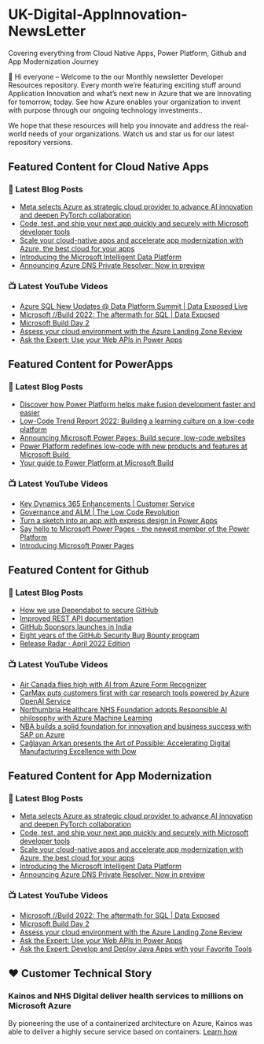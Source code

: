 # UK-Digital-AppInnovation-NewsLetter

Covering everything from Cloud Native Apps, Power Platform, Github and App Modernization Journey

👋 Hi everyone – Welcome to the our Monthly newsletter Developer Resources repository. Every month we’re featuring exciting stuff around Application Innovation and what’s next new in Azure that we are Innovating for tomorrow, today. See how Azure enables your organization to invent with purpose through our ongoing technology investments..


We hope that these resources will help you innovate and address the real-world needs of your organizations. Watch us and star us for our latest repository versions.

## Featured Content for Cloud Native Apps


### 📝 Latest Blog Posts

    
<!-- BLOGCNA:START -->
- [Meta selects Azure as strategic cloud provider to advance AI innovation and deepen PyTorch collaboration](https://azure.microsoft.com/blog/meta-selects-azure-as-strategic-cloud-provider-to-advance-ai-innovation-and-deepen-pytorch-collaboration/)
- [Code, test, and ship your next app quickly and securely with Microsoft developer tools](https://azure.microsoft.com/blog/code-test-and-ship-your-next-app-quickly-and-securely-with-microsoft-developer-tools/)
- [Scale your cloud-native apps and accelerate app modernization with Azure, the best cloud for your apps](https://azure.microsoft.com/blog/scale-your-cloudnative-apps-and-accelerate-app-modernization-with-azure-the-best-cloud-for-your-apps/)
- [Introducing the Microsoft Intelligent Data Platform](https://azure.microsoft.com/blog/introducing-the-microsoft-intelligent-data-platform/)
- [Announcing Azure DNS Private Resolver: Now in preview](https://azure.microsoft.com/blog/announcing-azure-dns-private-resolver-now-in-preview/)
<!-- BLOGCNA:END -->

### 📺 Latest YouTube Videos

 
<!-- YOUTUBECNA:START -->
- [Azure SQL New Updates @ Data Platform Summit | Data Exposed Live](https://www.youtube.com/watch?v=Lkm19E7uFG8)
- [Microsoft //Build 2022​: The aftermath for SQL | Data Exposed](https://www.youtube.com/watch?v=BE-V3LwvMsY)
- [Microsoft Build Day 2](https://www.youtube.com/watch?v=CViMXsPE2k0)
- [Assess your cloud environment with the Azure Landing Zone Review](https://www.youtube.com/watch?v=w40bNYb1s1o)
- [Ask the Expert: Use your Web APIs in Power Apps](https://www.youtube.com/watch?v=386ke6BfJT0)
<!-- YOUTUBECNA:END -->

##  Featured Content for PowerApps
### 📝 Latest Blog Posts
<!-- BLOGPOWER:START -->
- [Discover how Power Platform helps make fusion development faster and easier](https://cloudblogs.microsoft.com/powerplatform/2022/05/25/discover-how-power-platform-helps-make-fusion-development-faster-and-easier/)
- [Low-Code Trend Report 2022: Building a learning culture on a low-code platform](https://cloudblogs.microsoft.com/powerplatform/2022/05/24/low-code-trend-report-2022-building-a-learning-culture-on-a-low-code-platform/)
- [Announcing Microsoft Power Pages: Build secure, low-code websites](https://powerpages.microsoft.com/blog/announcing-microsoft-power-pages-build-secure-low-code-websites/)
- [Power Platform redefines low-code with new products and features at Microsoft Build ](https://cloudblogs.microsoft.com/powerplatform/2022/05/24/power-platform-redefines-low-code-with-new-products-and-features-at-microsoft-build/)
- [Your guide to Power Platform at Microsoft Build](https://cloudblogs.microsoft.com/powerplatform/2022/05/17/your-guide-to-power-platform-at-microsoft-build/)
<!-- BLOGPOWER:END -->
 ### 📺 Latest YouTube Videos
    
<!-- YOUTUBEPOWER:START -->
- [Key Dynamics 365 Enhancements | Customer Service](https://www.youtube.com/watch?v=iBRh6QsElSU)
- [Governance and ALM | The Low Code Revolution](https://www.youtube.com/watch?v=p6KzSSnet-s)
- [Turn a sketch into an app with express design in Power Apps](https://www.youtube.com/watch?v=LCCZ_kW14T4)
- [Say hello to Microsoft Power Pages - the newest member of the Power Platform](https://www.youtube.com/watch?v=cLeBAMldDOA)
- [Introducing Microsoft Power Pages](https://www.youtube.com/watch?v=SG382TuFIaQ)
<!-- YOUTUBEPOWER:END -->

##  Featured Content for Github
### 📝 Latest Blog Posts
<!-- BLOGGITHUB:START -->
- [How we use Dependabot to secure GitHub](https://github.blog/2022-05-25-how-we-use-dependabot-to-secure-github/)
- [Improved REST API documentation](https://github.blog/2022-05-24-improved-rest-api-documentation/)
- [GitHub Sponsors launches in India](https://github.blog/2022-05-23-github-sponsors-launches-in-india/)
- [Eight years of the GitHub Security Bug Bounty program](https://github.blog/2022-05-23-eight-years-of-the-github-security-bug-bounty-program/)
- [Release Radar · April 2022 Edition](https://github.blog/2022-05-20-release-radar-apr-2022/)
<!-- BLOGGITHUB:END -->
### 📺 Latest YouTube Videos
<!-- YOUTUBEGITHUB:START -->
- [Air Canada flies high with AI from Azure Form Recognizer](https://www.youtube.com/watch?v=NqyZ_7btL5I)
- [CarMax puts customers first with car research tools powered by Azure OpenAI Service](https://www.youtube.com/watch?v=n4KekgD4DdY)
- [Northumbria Healthcare NHS Foundation adopts Responsible AI philosophy with Azure Machine Learning](https://www.youtube.com/watch?v=LRZHcipcweY)
- [NBA builds a solid foundation for innovation and business success with SAP on Azure](https://www.youtube.com/watch?v=gAa3k3UFFsw)
- [Çağlayan Arkan presents the Art of Possible: Accelerating Digital Manufacturing Excellence with Dow](https://www.youtube.com/watch?v=ojzpozyZ1AI)
<!-- YOUTUBEGITHUB:END -->
##  Featured Content for App Modernization
### 📝 Latest Blog Posts
<!-- BLOGAPPMOD:START -->
- [Meta selects Azure as strategic cloud provider to advance AI innovation and deepen PyTorch collaboration](https://azure.microsoft.com/blog/meta-selects-azure-as-strategic-cloud-provider-to-advance-ai-innovation-and-deepen-pytorch-collaboration/)
- [Code, test, and ship your next app quickly and securely with Microsoft developer tools](https://azure.microsoft.com/blog/code-test-and-ship-your-next-app-quickly-and-securely-with-microsoft-developer-tools/)
- [Scale your cloud-native apps and accelerate app modernization with Azure, the best cloud for your apps](https://azure.microsoft.com/blog/scale-your-cloudnative-apps-and-accelerate-app-modernization-with-azure-the-best-cloud-for-your-apps/)
- [Introducing the Microsoft Intelligent Data Platform](https://azure.microsoft.com/blog/introducing-the-microsoft-intelligent-data-platform/)
- [Announcing Azure DNS Private Resolver: Now in preview](https://azure.microsoft.com/blog/announcing-azure-dns-private-resolver-now-in-preview/)
<!-- BLOGAPPMOD:END -->
### 📺 Latest YouTube Videos
<!-- YOUTUBEAPPMOD:START -->
- [Microsoft //Build 2022​: The aftermath for SQL | Data Exposed](https://www.youtube.com/watch?v=BE-V3LwvMsY)
- [Microsoft Build Day 2](https://www.youtube.com/watch?v=CViMXsPE2k0)
- [Assess your cloud environment with the Azure Landing Zone Review](https://www.youtube.com/watch?v=w40bNYb1s1o)
- [Ask the Expert: Use your Web APIs in Power Apps](https://www.youtube.com/watch?v=386ke6BfJT0)
- [Ask the Expert: Develop and Deploy Java Apps with your Favorite Tools](https://www.youtube.com/watch?v=GfvrsrXKXl4)
<!-- YOUTUBEAPPMOD:END -->


## ♥️ Customer Technical Story 

### Kainos and NHS Digital deliver health services to millions on Microsoft Azure

By pioneering the use of a containerized architecture on Azure, Kainos was able to deliver a highly secure service based on containers. [Learn how](https://customers.microsoft.com/en-us/story/1368348549535774520-kainos-and-nhs-digital-deliver-health-services-to-millions-on-microsoft-azure)

